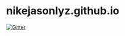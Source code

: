 # nikejasonlyz.github.io

[![Gitter](https://badges.gitter.im/nikejasonlyz-github-io/community.svg)](https://gitter.im/nikejasonlyz-github-io/community?utm_source=badge&utm_medium=badge&utm_campaign=pr-badge&utm_content=badge)